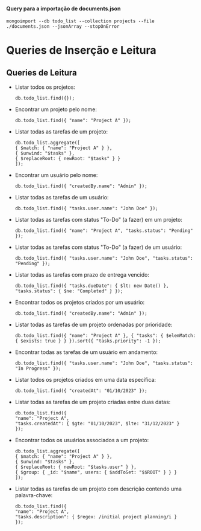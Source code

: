 
#### Query para a importação de documents.json

``` shell
mongoimport --db todo_list --collection projects --file ./documents.json --jsonArray --stopOnError
```

# Queries de Inserção e Leitura

## Queries de Leitura

+ Listar todos os projetos:
    ``` shell
    db.todo_list.find({});
    ```


+ Encontrar um projeto pelo nome:
    ```shell 
    db.todo_list.find({ "name": "Project A" });
    ```


+ Listar todas as tarefas de um projeto:
    ``` shell
    db.todo_list.aggregate([
    { $match: { "name": "Project A" } },
    { $unwind: "$tasks" },
    { $replaceRoot: { newRoot: "$tasks" } }
    ]);
    ```


+ Encontrar um usuário pelo nome:
    ``` shell
    db.todo_list.find({ "createdBy.name": "Admin" });
    ```


+ Listar todas as tarefas de um usuário:
    ``` shell
    db.todo_list.find({ "tasks.user.name": "John Doe" });
    ```


+ Listar todas as tarefas com status "To-Do" (a fazer) em um projeto:
    ``` shell
    db.todo_list.find({ "name": "Project A", "tasks.status": "Pending" });
    ```


+ Listar todas as tarefas com status "To-Do" (a fazer) de um usuário:
    ``` shell
    db.todo_list.find({ "tasks.user.name": "John Doe", "tasks.status": "Pending" });
    ```


+ Listar todas as tarefas com prazo de entrega vencido:
    ``` shell
    db.todo_list.find({ "tasks.dueDate": { $lt: new Date() }, "tasks.status": { $ne: "Completed" } });
    ```


+ Encontrar todos os projetos criados por um usuário:
    ``` shell
    db.todo_list.find({ "createdBy.name": "Admin" });
    ```


+ Listar todas as tarefas de um projeto ordenadas por prioridade:
    ``` shell
    db.todo_list.find({ "name": "Project A" }, { "tasks": { $elemMatch: { $exists: true } } }).sort({ "tasks.priority": -1 });
    ```


+ Encontrar todas as tarefas de um usuário em andamento:
    ```shell
    db.todo_list.find({ "tasks.user.name": "John Doe", "tasks.status": "In Progress" });
    ```


+ Listar todos os projetos criados em uma data específica:
    ```shell
    db.todo_list.find({ "createdAt": "01/10/2023" });
    ```

+ Listar todas as tarefas de um projeto criadas entre duas datas:
    ```shell
    db.todo_list.find({
    "name": "Project A",
    "tasks.createdAt": { $gte: "01/10/2023", $lte: "31/12/2023" }
    });
    ```


+ Encontrar todos os usuários associados a um projeto:
    ```shell
    db.todo_list.aggregate([
    { $match: { "name": "Project A" } },
    { $unwind: "$tasks" },
    { $replaceRoot: { newRoot: "$tasks.user" } },
    { $group: { _id: "$name", users: { $addToSet: "$$ROOT" } } }
    ]);
    ```


+ Listar todas as tarefas de um projeto com descrição contendo uma palavra-chave:
    ```shell
    db.todo_list.find({
    "name": "Project A",
    "tasks.description": { $regex: /initial project planning/i }
    });
    ```

